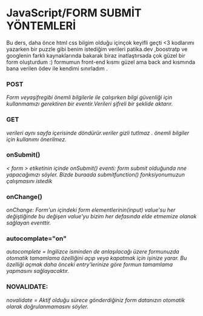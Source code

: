 # JavaScript/FORM SUBMİT YÖNTEMLERİ

Bu ders, daha önce html css bilgim olduğu içinçok keyifli geçti <3 kodlarımı yazarken bir puzzle gibi benim istediğim verileri patika.dev ,boostratp ve googlenin farklı kaynaklarında bakarak biraz inatlaştırsada  çok güzel bir form oluşturdum :)
formumun front-end kısmı güzel ama back and kısmında bana verilen ödev ile kendimi sınırladım .

### POST
*Form veyaşifregibi önemli bilgilerle ile çalışırken bilgi güvenliği için kullanmamızı gerektiren bir eventir.Verileri şifreli bir şeklide aktarır.*

### GET 
*verileri aynı sayfa içerisinde döndürür.veriler gizli tutlmaz . önemli bilgiler için kullanımı önerilmez.*

### onSubmit()
*< form > etiketinin içinde onSubmit() eventi: form submit olduğunda nne yapacağımızı söyler. Bizde buraada submitfunction() fonksiyonumuzun çalışmasını istedik*

### onChange()
*onChange: Form'un içindeki form elementlerinin(input) value'su her değiştiğinde bu değişen value'yu bizim her defasında elde etmemize olanak sağlayan eventtir.*

### autocomplate="on"
*autocomplete = Ingilizce isminden de anlaşılacağı üzere formunuzda otomatik tamamlama özelliğini açıp  veya kapatmak için işinize yarar. Bu özelliği açmak daha önceki entry'lerinize göre formun tamamlama yapmasını sağlayacaktır.*

### NOVALIDATE:
*novalidate = Aktif olduğu sürece gönderdiğiniz form datanızın otomatik olarak doğrulanmamasını söyler.*
